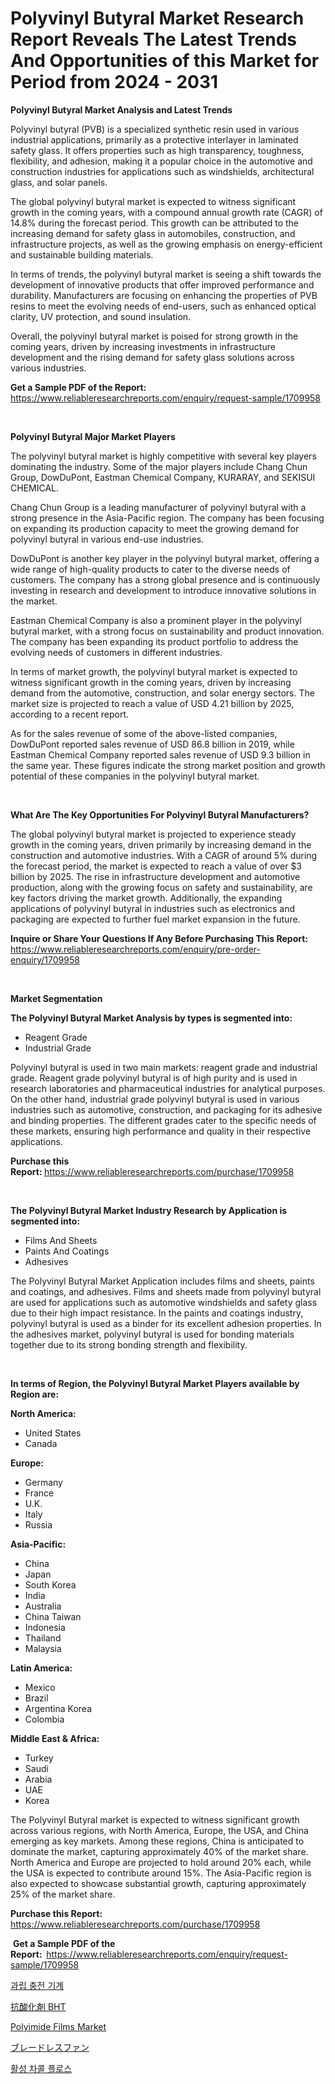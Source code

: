 <p><h1>Polyvinyl Butyral Market Research Report Reveals The Latest Trends And Opportunities of this Market for Period from 2024 - 2031</h1></p><p><strong>Polyvinyl Butyral Market Analysis and Latest Trends</strong></p>
<p><p>Polyvinyl butyral (PVB) is a specialized synthetic resin used in various industrial applications, primarily as a protective interlayer in laminated safety glass. It offers properties such as high transparency, toughness, flexibility, and adhesion, making it a popular choice in the automotive and construction industries for applications such as windshields, architectural glass, and solar panels.</p><p>The global polyvinyl butyral market is expected to witness significant growth in the coming years, with a compound annual growth rate (CAGR) of 14.8% during the forecast period. This growth can be attributed to the increasing demand for safety glass in automobiles, construction, and infrastructure projects, as well as the growing emphasis on energy-efficient and sustainable building materials.</p><p>In terms of trends, the polyvinyl butyral market is seeing a shift towards the development of innovative products that offer improved performance and durability. Manufacturers are focusing on enhancing the properties of PVB resins to meet the evolving needs of end-users, such as enhanced optical clarity, UV protection, and sound insulation.</p><p>Overall, the polyvinyl butyral market is poised for strong growth in the coming years, driven by increasing investments in infrastructure development and the rising demand for safety glass solutions across various industries.</p></p>
<p><strong>Get a Sample PDF of the Report:&nbsp;</strong> <a href="https://www.reliableresearchreports.com/enquiry/request-sample/1709958">https://www.reliableresearchreports.com/enquiry/request-sample/1709958</a></p>
<p>&nbsp;</p>
<p><strong>Polyvinyl Butyral Major Market Players</strong></p>
<p><p>The polyvinyl butyral market is highly competitive with several key players dominating the industry. Some of the major players include Chang Chun Group, DowDuPont, Eastman Chemical Company, KURARAY, and SEKISUI CHEMICAL.</p><p>Chang Chun Group is a leading manufacturer of polyvinyl butyral with a strong presence in the Asia-Pacific region. The company has been focusing on expanding its production capacity to meet the growing demand for polyvinyl butyral in various end-use industries.</p><p>DowDuPont is another key player in the polyvinyl butyral market, offering a wide range of high-quality products to cater to the diverse needs of customers. The company has a strong global presence and is continuously investing in research and development to introduce innovative solutions in the market.</p><p>Eastman Chemical Company is also a prominent player in the polyvinyl butyral market, with a strong focus on sustainability and product innovation. The company has been expanding its product portfolio to address the evolving needs of customers in different industries.</p><p>In terms of market growth, the polyvinyl butyral market is expected to witness significant growth in the coming years, driven by increasing demand from the automotive, construction, and solar energy sectors. The market size is projected to reach a value of USD 4.21 billion by 2025, according to a recent report.</p><p>As for the sales revenue of some of the above-listed companies, DowDuPont reported sales revenue of USD 86.8 billion in 2019, while Eastman Chemical Company reported sales revenue of USD 9.3 billion in the same year. These figures indicate the strong market position and growth potential of these companies in the polyvinyl butyral market.</p></p>
<p>&nbsp;</p>
<p><strong>What Are The Key Opportunities For Polyvinyl Butyral Manufacturers?</strong></p>
<p><p>The global polyvinyl butyral market is projected to experience steady growth in the coming years, driven primarily by increasing demand in the construction and automotive industries. With a CAGR of around 5% during the forecast period, the market is expected to reach a value of over $3 billion by 2025. The rise in infrastructure development and automotive production, along with the growing focus on safety and sustainability, are key factors driving the market growth. Additionally, the expanding applications of polyvinyl butyral in industries such as electronics and packaging are expected to further fuel market expansion in the future.</p></p>
<p><strong>Inquire or Share Your Questions If Any Before Purchasing This Report:</strong> <a href="https://www.reliableresearchreports.com/enquiry/pre-order-enquiry/1709958">https://www.reliableresearchreports.com/enquiry/pre-order-enquiry/1709958</a></p>
<p>&nbsp;</p>
<p><strong>Market Segmentation</strong></p>
<p><strong>The Polyvinyl Butyral Market Analysis by types is segmented into:</strong></p>
<p><ul><li>Reagent Grade</li><li>Industrial Grade</li></ul></p>
<p><p>Polyvinyl butyral is used in two main markets: reagent grade and industrial grade. Reagent grade polyvinyl butyral is of high purity and is used in research laboratories and pharmaceutical industries for analytical purposes. On the other hand, industrial grade polyvinyl butyral is used in various industries such as automotive, construction, and packaging for its adhesive and binding properties. The different grades cater to the specific needs of these markets, ensuring high performance and quality in their respective applications.</p></p>
<p><strong>Purchase this Report:&nbsp;</strong><a href="https://www.reliableresearchreports.com/purchase/1709958">https://www.reliableresearchreports.com/purchase/1709958</a></p>
<p>&nbsp;</p>
<p><strong>The Polyvinyl Butyral Market Industry Research by Application is segmented into:</strong></p>
<p><ul><li>Films And Sheets</li><li>Paints And Coatings</li><li>Adhesives</li></ul></p>
<p><p>The Polyvinyl Butyral Market Application includes films and sheets, paints and coatings, and adhesives. Films and sheets made from polyvinyl butyral are used for applications such as automotive windshields and safety glass due to their high impact resistance. In the paints and coatings industry, polyvinyl butyral is used as a binder for its excellent adhesion properties. In the adhesives market, polyvinyl butyral is used for bonding materials together due to its strong bonding strength and flexibility.</p></p>
<p>&nbsp;</p>
<p><strong>In terms of Region, the Polyvinyl Butyral Market Players available by Region are:</strong></p>
<p>
    <p> <strong> North America: </strong>
        <ul>
            <li>United States</li>
            <li>Canada</li>
        </ul>
        </p> 
    <p> <strong> Europe: </strong>
        <ul>
            <li>Germany</li>
            <li>France</li>
            <li>U.K.</li>
            <li>Italy</li>
            <li>Russia</li>
        </ul>
        </p> 
    <p> <strong> Asia-Pacific: </strong>
        <ul>
            <li>China</li>
            <li>Japan</li>
            <li>South Korea</li>
            <li>India</li>
            <li>Australia</li>
            <li>China Taiwan</li>
            <li>Indonesia</li>
            <li>Thailand</li>
            <li>Malaysia</li>
        </ul>
        </p> 
    <p> <strong> Latin America: </strong>
        <ul>
            <li>Mexico</li>
            <li>Brazil</li>
            <li>Argentina Korea</li>
            <li>Colombia</li>
        </ul>
        </p> 
    <p> <strong> Middle East & Africa: </strong>
        <ul>
            <li>Turkey</li>
            <li>Saudi</li>
            <li>Arabia</li>
            <li>UAE</li>
            <li>Korea</li>
        </ul>
    </p>
    </p>
<p><p>The Polyvinyl Butyral market is expected to witness significant growth across various regions, with North America, Europe, the USA, and China emerging as key markets. Among these regions, China is anticipated to dominate the market, capturing approximately 40% of the market share. North America and Europe are projected to hold around 20% each, while the USA is expected to contribute around 15%. The Asia-Pacific region is also expected to showcase substantial growth, capturing approximately 25% of the market share.</p></p>
<p><strong>Purchase this Report: </strong><a href="https://www.reliableresearchreports.com/purchase/1709958">https://www.reliableresearchreports.com/purchase/1709958</a></p>
<p>&nbsp;<strong>Get a Sample PDF of the Report:&nbsp;&nbsp;</strong><a href="https://www.reliableresearchreports.com/enquiry/request-sample/1709958">https://www.reliableresearchreports.com/enquiry/request-sample/1709958</a></p>
<p><strong></strong></p>
<p><p><a href="https://github.com/nuekbpymrrz5/Market-Research-Report-List-1/blob/main/2139850193634.md">과립 충전 기계</a></p><p><a href="https://github.com/jkjreqjscoxx7/Market-Research-Report-List-1/blob/main/2325376193940.md">抗酸化剤 BHT</a></p><p><a href="https://github.com/jerrycopelandthomaswsqd8q/Market-Research-Report-List-1/blob/main/polyimide-films-market.md">Polyimide Films Market</a></p><p><a href="https://medium.com/@kyaorris56456/%E3%83%96%E3%83%AC%E3%83%BC%E3%83%89%E3%83%AC%E3%82%B9%E3%83%95%E3%82%A1%E3%83%B3%E5%B8%82%E5%A0%B4%E3%81%AE%E8%A6%8F%E6%A8%A1%E3%81%AF-%E3%82%B0%E3%83%AD%E3%83%BC%E3%83%90%E3%83%AB%E7%94%A3%E6%A5%AD%E3%81%AB%E3%81%8A%E3%81%91%E3%82%8B%E6%9C%80%E9%81%A9%E3%81%AA%E3%83%9E%E3%83%BC%E3%82%B1%E3%83%86%E3%82%A3%E3%83%B3%E3%82%B0%E3%83%81%E3%83%A3%E3%83%8D%E3%83%AB%E3%82%92%E6%98%8E%E3%82%89%E3%81%8B%E3%81%AB%E3%81%97%E3%81%BE%E3%81%99-d180cb14acbe">ブレードレスファン</a></p><p><a href="https://medium.com/@danieldobroiu20221/%ED%99%9C%EC%84%B1-%EC%88%AF-%ED%94%8C%EB%A1%9C%EC%8A%A4-%EC%8B%9C%EC%9E%A5-%EC%9D%B8%EC%82%AC%EC%9D%B4%ED%8A%B8-%EC%8B%9C%EC%9E%A5-%EB%8F%99%ED%96%A5-%EC%84%B1%EC%9E%A5-2024%EB%85%84%EB%B6%80%ED%84%B0-2031%EB%85%84%EA%B9%8C%EC%A7%80-%EC%98%88%EC%B8%A1-108822a589bc">활성 차콜 플로스</a></p></p>